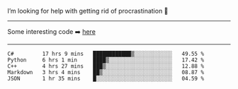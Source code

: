 I’m looking for help with getting rid of procrastination 🤔

-----

Some interesting code :arrow_right: [here](https://github.com/zhen8838/playground)

-----

<!--START_SECTION:waka-->
```text
C#         17 hrs 9 mins   ████████████▒░░░░░░░░░░░░   49.55 % 
Python     6 hrs 1 min     ████▒░░░░░░░░░░░░░░░░░░░░   17.42 % 
C++        4 hrs 27 mins   ███▒░░░░░░░░░░░░░░░░░░░░░   12.88 % 
Markdown   3 hrs 4 mins    ██▒░░░░░░░░░░░░░░░░░░░░░░   08.87 % 
JSON       1 hr 35 mins    █░░░░░░░░░░░░░░░░░░░░░░░░   04.59 % 
```
<!--END_SECTION:waka-->

<!--
**zhen8838/zhen8838** is a ✨ _special_ ✨ repository because its `README.md` (this file) appears on your GitHub profile.

Here are some ideas to get you started:

- 🔭 I’m currently working on ...
- 🌱 I’m currently learning ...
- 👯 I’m looking to collaborate on ...
 ...
- 💬 Ask me about ...
- 📫 How to reach me: ...
- 😄 Pronouns: ...
- ⚡ Fun fact: ...
-->

